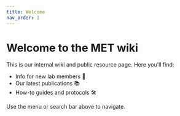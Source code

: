 ```yaml
---
title: Welcome
nav_order: 1
---
```


# Welcome to the MET wiki

This is our internal wiki and public resource page. Here you'll find:

- Info for new lab members 🧪
- Our latest publications 📚
- How-to guides and protocols 🛠️

Use the menu or search bar above to navigate.


